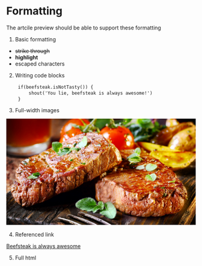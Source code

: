 # Formatting 

The artcile preview should be able to support these formatting

1. Basic formatting
  * ~~strike through~~
  * **highlight**
  * escaped characters

2. Writing code blocks  
		  
		if(beefsteak.isNotTasty()) {
			shout('You lie, beefsteak is always awesome!')
		}
		
3. Full-width images 

![](beef-steak-is-so-tasty.jpg?raw=true "beefsteak")

4. Referenced link

[Beefsteak is always awesome](https://en.wikipedia.org/wiki/Beefsteak)

5. Full html 


